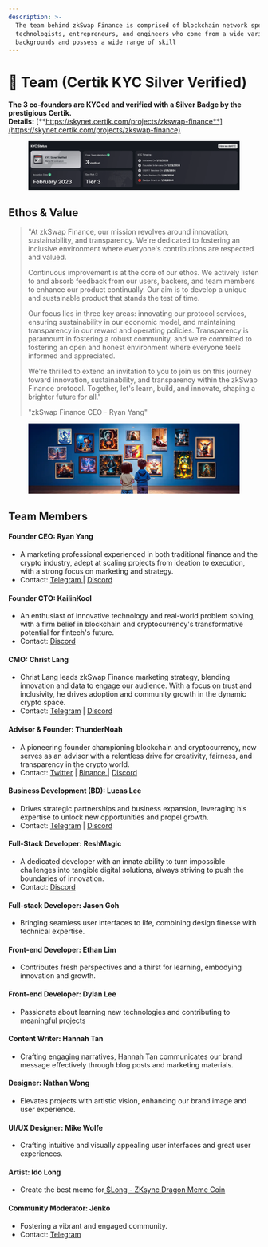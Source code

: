 ```yaml
---
description: >-
  The team behind zkSwap Finance is comprised of blockchain network specialists,
  technologists, entrepreneurs, and engineers who come from a wide variety of
  backgrounds and possess a wide range of skill
---
```


# 👬 Team (Certik KYC Silver Verified)

**The 3 co-founders are KYCed and verified with a Silver Badge by the prestigious Certik.**\
**Details:** [**https://skynet.certik.com/projects/zkswap-finance**](https://skynet.certik.com/projects/zkswap-finance)

<figure><img src=".gitbook/assets/image (85).png" alt=""><figcaption></figcaption></figure>

## Ethos & Value

> "At zkSwap Finance, our mission revolves around innovation, sustainability, and transparency. We're dedicated to fostering an inclusive environment where everyone's contributions are respected and valued.&#x20;
>
> Continuous improvement is at the core of our ethos. We actively listen to and absorb feedback from our users, backers, and team members to enhance our product continually. Our aim is to develop a unique and sustainable product that stands the test of time.&#x20;
>
> Our focus lies in three key areas: innovating our protocol services, ensuring sustainability in our economic model, and maintaining transparency in our reward and operating policies. Transparency is paramount in fostering a robust community, and we're committed to fostering an open and honest environment where everyone feels informed and appreciated.&#x20;
>
> We're thrilled to extend an invitation to you to join us on this journey toward innovation, sustainability, and transparency within the zkSwap Finance protocol. Together, let's learn, build, and innovate, shaping a brighter future for all."
>
> "zkSwap Finance CEO - Ryan Yang"

<figure><img src=".gitbook/assets/BG.webp" alt=""><figcaption></figcaption></figure>

## Team Members

#### **Founder CEO: Ryan Yang**

* A marketing professional experienced in both traditional finance and the crypto industry, adept at scaling projects from ideation to execution, with a strong focus on marketing and strategy.
* Contact: [Telegram ](https://t.me/zkSwap_Ryan)| [Discord](https://discord.gg/4eHMumaJDA)

#### **Founder CTO: KailinKool**

* An enthusiast of innovative technology and real-world problem solving, with a firm belief in blockchain and cryptocurrency's transformative potential for fintech's future.
* Contact: [Discord](https://discord.gg/4eHMumaJDA)

#### CMO: Christ Lang

* Christ Lang leads zkSwap Finance marketing strategy, blending innovation and data to engage our audience. With a focus on trust and inclusivity, he drives adoption and community growth in the dynamic crypto space.
* Contact: [Telegram](https://t.me/zkSwap_Christ) | [Discord](https://discord.gg/4eHMumaJDA)

#### &#x20;**Advisor & Founder: ThunderNoah**

* A pioneering founder championing blockchain and cryptocurrency, now serves as an advisor with a relentless drive for creativity, fairness, and transparency in the crypto world.&#x20;
* Contact: [Twitter](https://twitter.com/MegaBull_Noah) | [Binance ](https://www.binance.com/en/feed/profile/Noah_Edwards)| [Discord](https://discord.gg/4eHMumaJDA)

#### **Business Development (BD): Lucas Lee**

* Drives strategic partnerships and business expansion, leveraging his expertise to unlock new opportunities and propel growth.
* Contact: [Telegram](https://t.me/ZF_Lucas) | [Discord](https://discord.com/users/1212659857128292442)

#### **Full-Stack Developer: ReshMagic**

* A dedicated developer with an innate ability to turn impossible challenges into tangible digital solutions, always striving to push the boundaries of innovation.
* Contact: [Discord](https://discordapp.com/users/1079941397890740294)

#### Full-stack Develope&#x72;**:** Jason Goh

* Bringing seamless user interfaces to life, combining design finesse with technical expertise.

#### Front-end Develope&#x72;**:** Ethan Lim

* Contributes fresh perspectives and a thirst for learning, embodying innovation and growth.

#### Front-end Develope&#x72;**:** Dylan Lee

* Passionate about learning new technologies and contributing to meaningful projects

#### Content Write&#x72;**:** Hannah Tan

* Crafting engaging narratives, Hannah Tan communicates our brand message effectively through blog posts and marketing materials.

#### Designe&#x72;**:** Nathan Wong

* Elevates projects with artistic vision, enhancing our brand image and user experience.

#### UI/UX Designe&#x72;**: Mike Wolfe**

* Crafting intuitive and visually appealing user interfaces and great user experiences.

#### Artist: Ido Long

* Create the best meme for[ $Long - ZKsync Dragon Meme Coin](https://x.com/LongxFun)&#x20;

#### Community Moderator: Jenko

* Fostering a vibrant and engaged community.
* Contact: [Telegram](https://t.me/Jenko1222)

